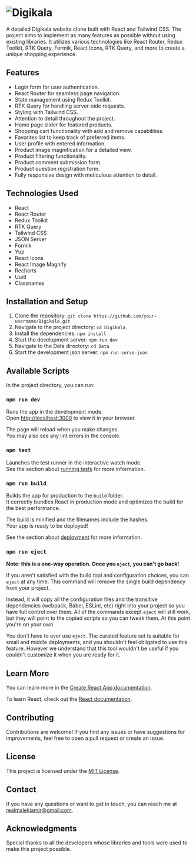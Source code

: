 # ![Digikala](https://www.digikala.com/statics/img/svg/logo.svg)

A detailed Digikala website clone built with React and Tailwind CSS. The project aims to implement as many features as possible without using existing libraries. It utilizes various technologies like React Router, Redux Toolkit, RTK Query, Formik, React Icons, RTK Query, and more to create a unique shopping experience.

## Features

- Login form for user authentication.
- React Router for seamless page navigation.
- State management using Redux Toolkit.
- RTK Query for handling server-side requests.
- Styling with Tailwind CSS.
- Attention to detail throughout the project.
- Home page slider for featured products.
- Shopping cart functionality with add and remove capabilities.
- Favorites list to keep track of preferred items.
- User profile with entered information.
- Product image magnification for a detailed view.
- Product filtering functionality.
- Product comment submission form.
- Product question registration form.
- Fully responsive design with meticulous attention to detail.

## Technologies Used

- React
- React Router
- Redux Toolkit
- RTK Query
- Tailwind CSS
- JSON Server
- Formik
- Yup
- React Icons
- React Image Magnify
- Recharts
- Uuid
- Classnames

## Installation and Setup

1. Clone the repository: `git clone https://github.com/your-username/Digikala.git`
2. Navigate to the project directory: `cd Digikala`
3. Install the dependencies: `npm install`
4. Start the development server: `npm run dev`
5. Navigate to the Data directory: `cd Data`
6. Start the development json server: `npm run serve-json`

## Available Scripts

In the project directory, you can run:

### `npm run dev`

Runs the app in the development mode.\
Open [http://localhost:3000](http://localhost:3000) to view it in your browser.

The page will reload when you make changes.\
You may also see any lint errors in the console.

### `npm test`

Launches the test runner in the interactive watch mode.\
See the section about [running tests](https://facebook.github.io/create-react-app/docs/running-tests) for more information.

### `npm run build`

Builds the app for production to the `build` folder.\
It correctly bundles React in production mode and optimizes the build for the best performance.

The build is minified and the filenames include the hashes.\
Your app is ready to be deployed!

See the section about [deployment](https://facebook.github.io/create-react-app/docs/deployment) for more information.

### `npm run eject`

**Note: this is a one-way operation. Once you `eject`, you can't go back!**

If you aren't satisfied with the build tool and configuration choices, you can `eject` at any time. This command will remove the single build dependency from your project.

Instead, it will copy all the configuration files and the transitive dependencies (webpack, Babel, ESLint, etc) right into your project so you have full control over them. All of the commands except `eject` will still work, but they will point to the copied scripts so you can tweak them. At this point you're on your own.

You don't have to ever use `eject`. The curated feature set is suitable for small and middle deployments, and you shouldn't feel obligated to use this feature. However we understand that this tool wouldn't be useful if you couldn't customize it when you are ready for it.

## Learn More

You can learn more in the [Create React App documentation](https://create-react-app.dev/docs/getting-started/).

To learn React, check out the [React documentation](https://react.dev/).

## Contributing

Contributions are welcome! If you find any issues or have suggestions for improvements, feel free to open a pull request or create an issue.

## License

This project is licensed under the [MIT License](LICENSE).

## Contact

If you have any questions or want to get in touch, you can reach me at realmalekiamir@gmail.com.

## Acknowledgments

Special thanks to all the developers whose libraries and tools were used to make this project possible.
